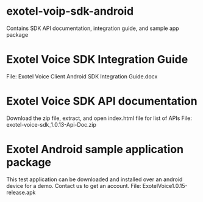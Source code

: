 # exotel-voip-sdk-android
Contains SDK API documentation, integration guide, and sample app package



# Exotel Voice SDK Integration Guide
File: Exotel Voice Client Android SDK Integration Guide.docx



# Exotel Voice SDK API documentation
Download the zip file, extract, and open index.html file for list of APIs
File: exotel-voice-sdk_1.0.13-Api-Doc.zip



# Exotel Android sample application package
This test application can be downloaded and installed over an android device for a demo. Contact us to get an account.
File: ExotelVoice1.0.15-release.apk
